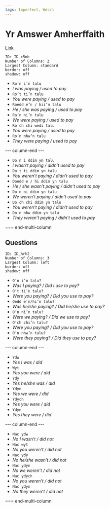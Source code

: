 ```yaml
---
tags: Imperfect, Welsh
---
```

# Yr Amswer Amherffaith
[Link](http://www.dysgwyr.co.uk/Resources/Tenses#imperfective)


```start-multi-column
ID: ID_c5mb
Number of Columns: 2
Largest Column: standard
border: off
shadow: off
```

-   `Ro’n i’n talu`
-   _I was paying / used to pay_
-   `Ro’t ti’n talu`
-   _You were paying / used to pay_
-   `Roedd e’n / hii’n talu`
-   _He / she was paying / used to pay_
-   `Ro’n ni’n talu`
-   _We were paying / used to pay_
-   `Ro’ch chi wedi talu`
-   _You were paying / used to pay_
-   `Ro’n nhw’n talu`
-   _They were paying / used to pay_

--- column-end ---

-   `Do'n i ddim yn talu`
-   _I wasn’t paying / didn’t used to pay_
-   `Do't ti ddim yn talu`
-   _You weren’t paying / didn’t used to pay_
-   `Doedd e / hi ddim yn talu`
-   _He / she wasn’t paying / didn’t used to pay_
-   `Do'n ni ddim yn talu`
-   _We weren’t paying / didn’t used to pay_
-   `Do'ch chi ddim yn talu`
-   _You weren’t paying / didn’t used to pay_
-   `Do'n nhw ddim yn talu`
-   _They weren’t paying / didn’t used to pay_

=== end-multi-column

## Questions

```start-multi-column
ID: ID_hrh2
Number of Columns: 3
Largest Column: left
border: off
shadow: off
```

-   `O’n i’n talu?`
-   _Was I paying? / Did I use to pay?_
-   `O’t ti’n talu?`
-   _Were you paying? / Did you use to pay?_
-   `Oedd e’n/hi’n talu?`
-   _Was he/she paying? / Did he/she use to pay?_
-   `O’n ni’n talu?`
-   _Were we paying? / Did we use to pay?_
-   `O'ch chi’n talu?`
-   _Were you paying? / Did you use to pay?_
-   `O’n nhw’n talu?`
-   _Were they paying? / Did they use to pay?_

--- column-end ---

-   `Ydw`
-   _Yes I was / did_
-   `Wyt`
-   _Yes you were / did_
-   `Ydy`
-   _Yes he/she was / did_
-   `Ydyn`
-   _Yes we were / did_
-   `Ydych`
-   _Yes you were / did_
-   `Ydyn`
-   _Yes they were / did_

--- column-end ---

-   `Nac ydw`
-   _No I wasn’t / did not_
-   `Nac wyt`
-   _No you weren’t / did not_
-   `Nac ydy`
-   _No he/she wasn’t / did not_
-   `Nac ydyn`
-   _No we weren’t / did not_
-   `Nac ydych`
-   _No you weren’t / did not_
-   `Nac ydyn`
-   _No they weren’t / did not_

=== end-multi-column

